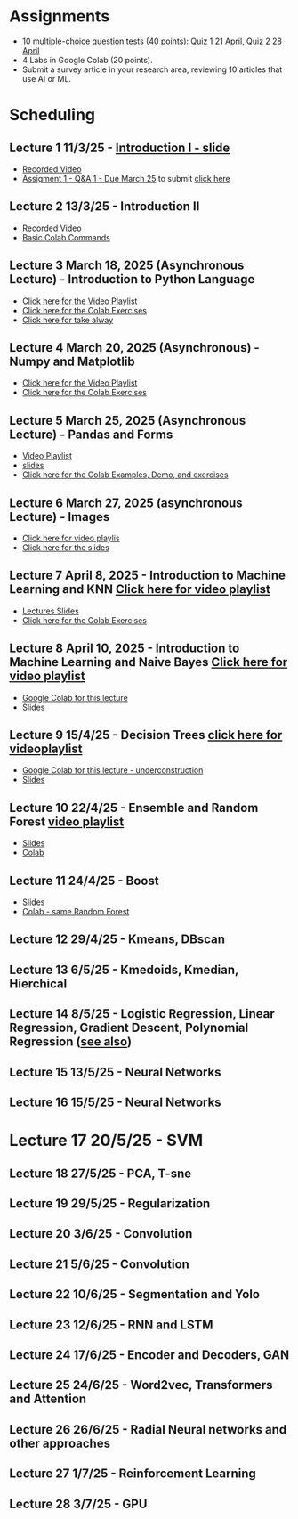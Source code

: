 # Assignments

* 10 multiple-choice question tests (40 points): [Quiz 1  21 April](https://forms.gle/zY94xWyweR6m745s7), [Quiz 2 28 April](https://forms.gle/tE2Xm6vgaG2jTKBk8)
* 4 Labs in Google Colab (20 points).
* Submit a survey article in your research area, reviewing 10 articles that use AI or ML.  

# Scheduling

##  Lecture 1 11/3/25 - [Introduction I - slide](https://docs.google.com/presentation/d/10jTcNTy6A4eGegUodfMp8QGZ8cTOX7ObdbvcqoAawHU/edit?usp=sharing)
* [Recorded Video](https://www.youtube.com/playlist?list=PLcvOyD_LMr6lPWNXOfIj36AkIHIkYtM48)
* [Assigment 1 - Q&A 1 - Due March 25](https://colab.research.google.com/drive/1fCDq2dGGM_Zmsh58V_VUnBoeoiQ85YZk?usp=sharing)  to submit [click here](https://forms.gle/5NX4DqKMxHTT6eTx8)
  
## Lecture 2 13/3/25  -  Introduction II 

* [Recorded Video](https://www.youtube.com/playlist?list=PLcvOyD_LMr6l0dz9OLstXAbKzWkpaDqmH)
* [Basic Colab Commands](https://colab.research.google.com/drive/13n7krqZdgiSd2a_2LQVAZC1wu4j9Hi_E?usp=sharing)

## Lecture 3 March 18, 2025 (Asynchronous Lecture) - Introduction to Python Language
* [Click here for the Video Playlist](https://www.youtube.com/playlist?list=PLcvOyD_LMr6nuuHEVSuLcK_IKrCDvmQ_c)
* [Click here for the Colab Exercises](https://colab.research.google.com/drive/1kjNadd4g3y7ekMycTsZdA2tu9RpheEL5?usp=sharing)
* [Click here for take alway](https://colab.research.google.com/drive/1MKwIw093UG_S0r9wULwXfH_Xxb-mNbcL?usp=sharing)

## Lecture 4 March 20, 2025 (Asynchronous) - Numpy and Matplotlib
* [Click here for the Video Playlist](https://www.youtube.com/playlist?list=PLcvOyD_LMr6ml8OYhMJHYbhwZtfs_omd_)
* [Click here for the Colab Exercises](https://colab.research.google.com/drive/12h_GKcDJ0Qk9tN_MMXQueC4F4lk6a8SA?usp=sharing)

## Lecture 5 March 25, 2025 (Asynchronous Lecture) - Pandas and Forms
* [Video Playlist](https://www.youtube.com/playlist?list=PLcvOyD_LMr6k9rR2ksgYqTiD6netyeWex)
* [slides](https://docs.google.com/presentation/d/1q_cokY7qyCT-h7TaxWQmRQfWmQH3f0hDf-E_d9sOQro/edit?usp=sharing)
* [Click here for the Colab Examples, Demo, and exercises](https://colab.research.google.com/drive/1C1MSe7n_VbFHG2-eSelpOfCJqM-etOpz?usp=sharing)

## Lecture 6 March 27, 2025 (asynchronous Lecture) - Images
* [Click here for video playlis](https://www.youtube.com/playlist?list=PLcvOyD_LMr6labH-qT5hfaaoCdt43a9bN)
* [Click here for the slides](https://docs.google.com/presentation/d/1k7BQ4Mm7aU-8zrZ2-XWnmCbxXZobr_GEamSiYuxgyl4/edit?usp=sharing)
  
## Lecture 7 April 8, 2025 - Introduction to Machine Learning and KNN  [Click here for video playlist](https://www.youtube.com/playlist?list=PLcvOyD_LMr6mMioLW0nemmdtYCiXkreh0)
* [Lectures Slides](https://github.com/arduinoufv/inf620/blob/main/Lectures2025/inf620__KNN_SupervisED.pdf)
* [Click here for the Colab Exercises](https://colab.research.google.com/drive/12qeE5hynaHqfcURGi3z-W6sKW4uaYlS3?usp=sharing)

## Lecture 8 April 10, 2025  - Introduction to Machine Learning and Naive Bayes [Click here for video playlist](https://www.youtube.com/playlist?list=PLcvOyD_LMr6nyo_mNDtq8vi1EVWqoYAd1)
* [Google Colab for this lecture](https://colab.research.google.com/drive/1aYjULK-l7rgIjxzFNAFcpV9Ixx8KD2qv?usp=sharing)
* [Slides](https://github.com/arduinoufv/inf620/blob/main/Lectures2025/inf620_lecture_8__Naive_Bayes_Supervised.pdf)


## Lecture 9 15/4/25  - Decision Trees [click here for videoplaylist](https://www.youtube.com/playlist?list=PLcvOyD_LMr6nnhNYEt7JfBDsEeQ6yrPNX)
*  [Google Colab for this lecture - underconstruction](https://colab.research.google.com/drive/1Cf6Q6KvN5Jb3MKAiREj1d8wbJzeNmTrt?usp=sharing)
*  [Slides](https://github.com/arduinoufv/inf620/blob/main/Lectures2025/inf620_Lecture_decision_tree.pdf)
## Lecture 10 22/4/25 - Ensemble and Random Forest [video playlist](https://www.youtube.com/playlist?list=PLcvOyD_LMr6nF3c5NF1xDoecWbr85obXf)
* [Slides](https://github.com/arduinoufv/inf620/blob/main/Lectures2025/inf620_Lecture__Random_Forest.pdf)
* [Colab](https://colab.research.google.com/drive/1VbgN5SGmxwCC_z6hrfYRGOSq_z4Ung2o?usp=sharing)
## Lecture 11 24/4/25 - Boost
* [Slides](https://github.com/arduinoufv/inf620/blob/main/Lectures2025/inf620_Lecture__Boost.pdf)
* [Colab - same Random Forest](https://colab.research.google.com/drive/1VbgN5SGmxwCC_z6hrfYRGOSq_z4Ung2o?usp=sharing)
## Lecture 12 29/4/25 - Kmeans, DBscan
## Lecture 13 6/5/25 - Kmedoids, Kmedian, Hierchical
## Lecture 14 8/5/25 - Logistic Regression, Linear Regression, Gradient Descent, Polynomial Regression ([see also](https://ufv-inf721-2024-2.lucasnferreira.com/calendario/))
## Lecture 15 13/5/25  - Neural Networks 
## Lecture 16 15/5/25  - Neural Networks
# Lecture 17 20/5/25 - SVM 
## Lecture 18 27/5/25 - PCA, T-sne 
## Lecture 19 29/5/25 - Regularization 
## Lecture 20 3/6/25 - Convolution
## Lecture 21 5/6/25 - Convolution
## Lecture 22 10/6/25  - Segmentation and Yolo
## Lecture 23 12/6/25  - RNN and LSTM
## Lecture 24 17/6/25 - Encoder and Decoders, GAN
## Lecture 25 24/6/25 - Word2vec, Transformers and Attention
## Lecture 26 26/6/25 - Radial Neural networks and other approaches
## Lecture 27 1/7/25 - Reinforcement Learning
## Lecture 28 3/7/25 - GPU 




